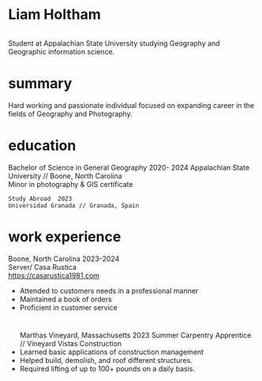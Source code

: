 # Liam Holtham
<img Liam_camera.jpg> 


Student at Appalachian State University studying Geography and Geographic information science. 

# summary 

Hard working and passionate individual focused on expanding career in the fields of Geography and Photography. 


# education 

Bachelor of Science in General Geography 2020- 2024 
	Appalachian State University // Boone, North Carolina  	                              
Minor in photography & GIS certificate 

	Study Abroad  2023
	Universidad Granada // Granada, Spain 

# work experience 

  Boone, North Carolina
2023-2024                                                                           	  
	Server/ Casa Rustica  
	https://casarustica1981.com 
- Attended to customers needs in a professional manner  
- Maintained a book of orders 
- Proficient in customer service 
  # 
  Marthas Vineyard, Massachusetts  	     	 2023 Summer
	 	Carpentry Apprentice // Vineyard Vistas Construction
- Learned basic applications of construction management 
- Helped build, demolish, and roof different structures.
 - Required lifting of up to 100+ pounds on a daily basis. 

